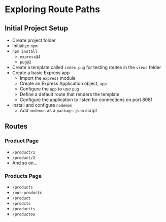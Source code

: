 # Exploring Route Paths

## Initial Project Setup

- Create project folder
- Initialize `npm`
- `npm install`
    - `express@4`
    - `pug@2`
- Create a template called `index.pug` for testing routes in the `views` folder
- Create a basic Express app
    - Import the `express` module
    - Create an Express Application object, `app`
    - Configure the `app` to use `pug`
    - Define a default route that renders the template
    - Configure the application to listen for connections on port 8081
- Install and configure `nodemon`
    - Add `nodemon` as a `package.json` script

## Routes

### Product Page

- `/product/1`
- `/product/2`
- And so on...

### Products Page

- `/products`
- `/our-products`
- `/product`
- `/prodcts`
- `/productts`
- `/productos`
